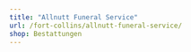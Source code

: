 ```yaml
---
title: "Allnutt Funeral Service"
url: /fort-collins/allnutt-funeral-service/
shop: Bestattungen
---
```

